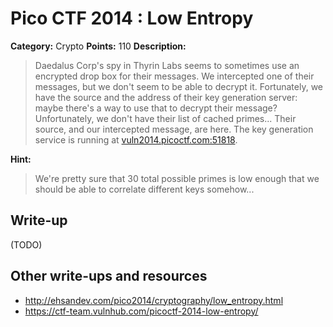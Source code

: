 # Pico CTF 2014 : Low Entropy

**Category:** Crypto
**Points:** 110
**Description:**

>Daedalus Corp's spy in Thyrin Labs seems to sometimes use an encrypted drop box for their messages. We intercepted one of their messages, but we don't seem to be able to decrypt it. Fortunately, we have the source and the address of their key generation server: maybe there's a way to use that to decrypt their message? Unfortunately, we don't have their list of cached primes...
Their source, and our intercepted message, are here. The key generation service is running at [vuln2014.picoctf.com:51818](http://vuln2014.picoctf.com:51818).

**Hint:**
>We're pretty sure that 30 total possible primes is low enough that we should be able to correlate different keys somehow...

## Write-up

(TODO)

## Other write-ups and resources

* <http://ehsandev.com/pico2014/cryptography/low_entropy.html>
* <https://ctf-team.vulnhub.com/picoctf-2014-low-entropy/>
